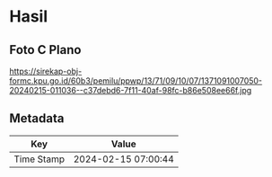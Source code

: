 # Hasil

## Foto C Plano

https://sirekap-obj-formc.kpu.go.id/60b3/pemilu/ppwp/13/71/09/10/07/1371091007050-20240215-011036--c37debd6-7f11-40af-98fc-b86e508ee66f.jpg


## Metadata

| Key        | Value               |
| ---------- | ------------------- |
| Time Stamp | 2024-02-15 07:00:44 |



